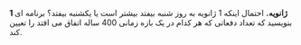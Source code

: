 **1 ژانویه.** احتمال اینکه 1 ژانویه به روز شنبه بیفتد بیشتر است یا یکشنبه بیفتد؟ برنامه ای بنویسید که تعداد دفعاتی که هر کدام در یک بازه زمانی 400 ساله
اتفاق می افتد را تعیین کند.
